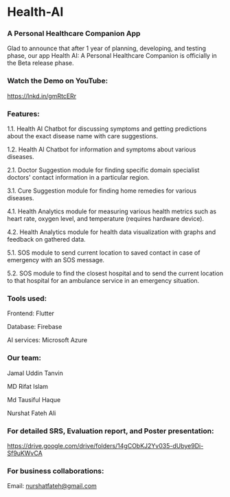 # Health-AI
### A Personal Healthcare Companion App


Glad to announce that after 1 year of planning, developing, and testing phase, our app Health AI: A Personal Healthcare Companion is officially in the Beta release phase. 

### Watch the Demo on YouTube:
https://lnkd.in/gmRtcERr


### Features: 

1.1. Health AI Chatbot for discussing symptoms and getting predictions about the exact disease name with care suggestions.

1.2. Health AI Chatbot for information and symptoms about various diseases.

2.1. Doctor Suggestion module for finding specific domain specialist doctors' contact information in a particular region.

3.1. Cure Suggestion module for finding home remedies for various diseases.

4.1. Health Analytics module for measuring various health metrics such as heart rate, oxygen level, and temperature (requires hardware device).

4.2. Health Analytics module for health data visualization with graphs and feedback on gathered data.

5.1. SOS module to send current location to saved contact in case of emergency with an SOS message.

5.2. SOS module to find the closest hospital and to send the current location to that hospital for an ambulance service in an emergency situation.

### Tools used: 
Frontend: Flutter

Database: Firebase

AI services: Microsoft Azure


### Our team:
Jamal Uddin Tanvin

MD Rifat Islam

Md Tausiful Haque

Nurshat Fateh Ali


### For detailed SRS, Evaluation report, and Poster presentation:
https://drive.google.com/drive/folders/14gCObKJ2Yv035-dUbye9Di-Sf9uKWvCA

### For business collaborations:
Email: nurshatfateh@gmail.com
